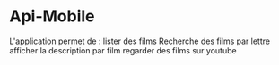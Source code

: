 # Api-Mobile
L'application permet de :
lister des films
Recherche des films par lettre 
afficher la description par film 
regarder des films sur youtube
